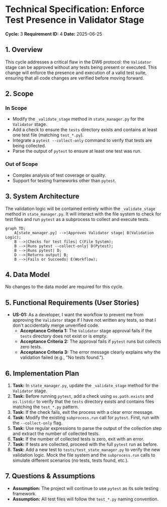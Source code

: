 # Technical Specification: Enforce Test Presence in Validator Stage

**Cycle:** 3
**Requirement ID:** 4
**Date:** 2025-06-25

## 1. Overview

This cycle addresses a critical flaw in the DW6 protocol: the `Validator` stage can be approved without any tests being present or executed. This change will enforce the presence and execution of a valid test suite, ensuring that all code changes are verified before moving forward.

## 2. Scope

### In Scope

*   Modify the `_validate_stage` method in `state_manager.py` for the `Validator` stage.
*   Add a check to ensure the `tests` directory exists and contains at least one test file (matching `test_*.py`).
*   Integrate a `pytest --collect-only` command to verify that tests are being collected.
*   Parse the output of `pytest` to ensure at least one test was run.

### Out of Scope

*   Complex analysis of test coverage or quality.
*   Support for testing frameworks other than `pytest`.

## 3. System Architecture

The validation logic will be contained entirely within the `_validate_stage` method in `state_manager.py`. It will interact with the file system to check for test files and run `pytest` as a subprocess to collect and execute tests.

```mermaid
graph TD;
    A[state_manager.py] -->|Approves Validator stage| B(Validation Logic);
    B -->|Checks for test files| C(File System);
    B -->|Runs pytest --collect-only| D(Pytest);
    B -->|Runs pytest| D;
    D -->|Returns output| B;
    B -->|Fails or Succeeds| E(Workflow);
```

## 4. Data Model

No changes to the data model are required for this cycle.

## 5. Functional Requirements (User Stories)

*   **US-01:** As a developer, I want the workflow to prevent me from approving the `Validator` stage if I have not written any tests, so that I don't accidentally merge unverified code.
    *   **Acceptance Criteria 1:** The `Validator` stage approval fails if the `tests` directory does not exist or is empty.
    *   **Acceptance Criteria 2:** The approval fails if `pytest` runs but collects zero tests.
    *   **Acceptance Criteria 3:** The error message clearly explains why the validation failed (e.g., "No tests found.").

## 6. Implementation Plan

1.  **Task:** In `state_manager.py`, update the `_validate_stage` method for the `Validator` stage.
2.  **Task:** Before running `pytest`, add a check using `os.path.exists` and `os.listdir` to verify that the `tests` directory exists and contains files matching the `test_*.py` pattern.
3.  **Task:** If the check fails, exit the process with a clear error message.
4.  **Task:** Modify the existing `subprocess.run` call for `pytest`. First, run with the `--collect-only` flag.
5.  **Task:** Use regular expressions to parse the output of the collection step and extract the number of collected tests.
6.  **Task:** If the number of collected tests is zero, exit with an error.
7.  **Task:** If tests are collected, proceed with the full `pytest` run as before.
8.  **Task:** Add a new test to `tests/test_state_manager.py` to verify the new validation logic. Mock the file system and the `subprocess.run` calls to simulate different scenarios (no tests, tests found, etc.).

## 7. Questions & Assumptions

*   **Assumption:** The project will continue to use `pytest` as its sole testing framework.
*   **Assumption:** All test files will follow the `test_*.py` naming convention.
